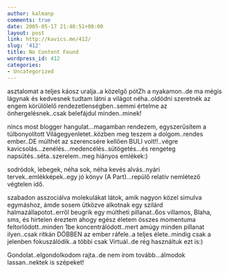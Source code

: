 ```yaml
---
author: kalmanp
comments: true
date: 2005-05-17 21:40:51+00:00
layout: post
link: http://kavics.me/412/
slug: '412'
title: No Content Found
wordpress_id: 412
categories:
- Uncategorized
---
```


asztalomat a teljes káosz uralja..a közelgő pótZh a nyakamon..de ma mégis lágynak és kedvesnek tudtam látni a világot néha..oldódni szeretnék az engem körülölelő rendezetlenségben..semmi értelme az önhergelésnek..csak belefájdul minden..minek!




nincs most blogger hangulat...magamban rendezem, egyszerűsítem a túlbonyolított Világegyenletet..közben meg teszem a dolgom..rendes ember..DE múlthét az szerencsére kellően BULI volt!!..végre kavicsolás...zenélés...medencélés..sütögetés...és rengeteg napsütés..séta..szerelem..meg hiányos emlékek:)




sodródok, lebegek, néha sok, néha kevés alvás..nyári tervek..emlékképek..egy jó könyv (A Part)...repülő relatív nemlétező végtelen idő.




szabadon asszociálva molekulákat látok, amik nagyon közel simulva egymáshoz, ámde sosem ütközve alkotnak egy szilárd halmazállapotot..erről beugrik egy múltheti pillanat..6os villamos, Blaha, sms, és hirtelen éreztem ahogy egész életem összes momentuma feltorlódott..minden 1be koncentrálódott..mert amúgy minden pillanat ilyen..csak ritkán DÖBBEN az ember ráfele..a teljes élete..mindig csak a jelenben fokuszálódik..a többi csak Virtuál..de rég használtuk ezt is:)




Gondolat..elgondolkodom rajta..de nem írom tovább...álmodok lassan..nektek is szépeket!
